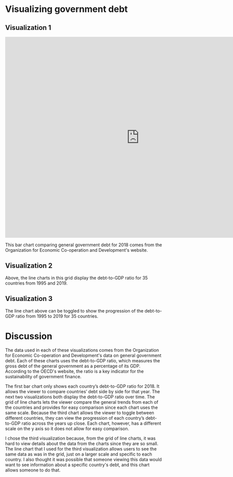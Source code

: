 # Visualizing government debt

## Visualization 1

<iframe src="https://data.oecd.org/chart/69rM" width="860" height="645" style="border: 0" mozallowfullscreen="true" webkitallowfullscreen="true" allowfullscreen="true"><a href="https://data.oecd.org/chart/69rM" target="_blank">OECD Chart: General government debt, Total, % of GDP, Annual, 2018</a></iframe>

This bar chart comparing general government debt for 2018 comes from the Organization for Economic Co-operation and Development's website.

## Visualization 2

<div class="flourish-embed flourish-chart" data-src="visualisation/4251406"><script src="https://public.flourish.studio/resources/embed.js"></script></div>

Above, the line charts in this grid display the debt-to-GDP ratio for 35 countries from 1995 and 2019. 

## Visualization 3

<div class="flourish-embed flourish-chart" data-src="visualisation/4275790"><script src="https://public.flourish.studio/resources/embed.js"></script></div>

The line chart above can be toggled to show the progression of the debt-to-GDP ratio from 1995 to 2019 for 35 countries.


# Discussion

The data used in each of these visualizations comes from the Organization for Economic Co-operation and Development's data on general government debt. Each of these charts uses the debt-to-GDP ratio, which measures the gross debt of the general government as a percentage of its GDP. According to the OECD's website, the ratio is a key indicator for the sustainability of government finance.

The first bar chart only shows each country’s debt-to-GDP ratio for 2018. It allows the viewer to compare countries’ debt side by side for that year. The next two visualizations both display the debt-to-GDP ratio over time. The grid of line charts lets the viewer compare the general trends from each of the countries and provides for easy comparison since each chart uses the same scale. Because the third chart allows the viewer to toggle between different countries, they can view the progression of each country’s debt-to-GDP ratio across the years up close. Each chart, however, has a different scale on the y axis so it does not allow for easy comparison. 

I chose the third visualization because, from the grid of line charts, it was hard to view details about the data from the charts since they are so small. The line chart that I used for the third visualization allows users to see the same data as was in the grid, just on a larger scale and specific to each country. I also thought it was possible that someone viewing this data would want to see information about a specific country's debt, and this chart allows someone to do that. 
